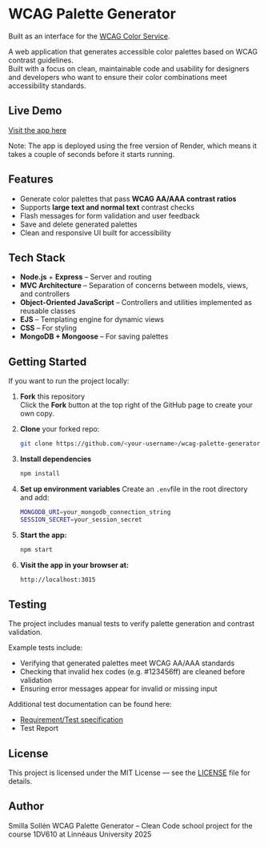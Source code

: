 # WCAG Palette Generator
Built as an interface for the [WCAG Color Service](https://www.npmjs.com/package/wcag-color-service).

A web application that generates accessible color palettes based on WCAG contrast guidelines.  
Built with a focus on clean, maintainable code and usability for designers and developers who want to ensure their color combinations meet accessibility standards.

## Live Demo

[Visit the app here](https://wcag-palatte-generator.onrender.com)

Note: The app is deployed using the free version of Render, which means it takes a couple of seconds before it starts running. 


## Features

- Generate color palettes that pass **WCAG AA/AAA contrast ratios**
- Supports **large text and normal text** contrast checks
- Flash messages for form validation and user feedback
- Save and delete generated palettes
- Clean and responsive UI built for accessibility

## Tech Stack

- **Node.js** + **Express** – Server and routing  
- **MVC Architecture** – Separation of concerns between models, views, and controllers  
- **Object-Oriented JavaScript** – Controllers and utilities implemented as reusable classes  
- **EJS** – Templating engine for dynamic views  
- **CSS** – For styling  
- **MongoDB + Mongoose** – For saving palettes  

## Getting Started 

If you want to run the project locally: 


1. **Fork** this repository  
   Click the **Fork** button at the top right of the GitHub page to create your own copy.

2. **Clone** your forked repo:
   ```bash
   git clone https://github.com/<your-username>/wcag-palette-generator.git
   ````

3. **Install dependencies**
   ```bash
   npm install
   ```

4. **Set up environment variables**
   Create an `.env`file in the root directory and add:
   ```bash
   MONGODB_URI=your_mongodb_connection_string
   SESSION_SECRET=your_session_secret
   ```

5. **Start the app:**
   ```bash
   npm start
   ```

6. **Visit the app in your browser at:**
   ```bash
   http://localhost:3015
   ```
   
## Testing

The project includes manual tests to verify palette generation and contrast validation.

Example tests include:
- Verifying that generated palettes meet WCAG AA/AAA standards
- Checking that invalid hex codes (e.g. #123456ff) are cleaned before validation
- Ensuring error messages appear for invalid or missing input

Additional test documentation can be found here:
- [Requirement/Test specification](./docs/kravspecifikation.md)
- Test Report

## License

This project is licensed under the MIT License — see the [LICENSE](/LICENSE)
 file for details.

 ## Author

 Smilla Sollén
 WCAG Palette Generator – Clean Code school project for the course 1DV610 at Linnéaus University 2025